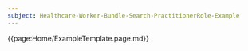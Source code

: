 ```yaml
---
subject: Healthcare-Worker-Bundle-Search-PractitionerRole-Example
---
```


{{page:Home/ExampleTemplate.page.md}}